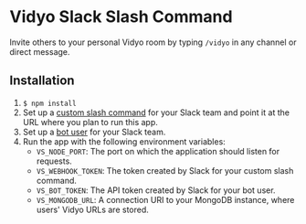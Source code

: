 # Vidyo Slack Slash Command

Invite others to your personal Vidyo room by typing `/vidyo` in any channel or direct message.

## Installation

1. `$ npm install`
1. Set up a [custom slash command](https://api.slack.com/slash-commands) for your Slack team and point it at the URL where you plan to run this app.
1. Set up a [bot user](https://api.slack.com/bot-users) for your Slack team.
1. Run the app with the following environment variables:
    * `VS_NODE_PORT`: The port on which the application should listen for requests.
    * `VS_WEBHOOK_TOKEN`: The token created by Slack for your custom slash command.
    * `VS_BOT_TOKEN`: The API token created by Slack for your bot user.
    * `VS_MONGODB_URL`: A connection URI to your MongoDB instance, where users' Vidyo URLs are stored.